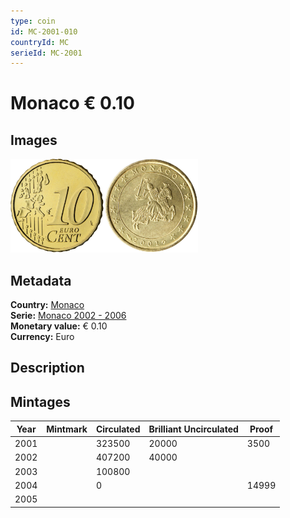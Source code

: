 ```yaml
---
type: coin
id: MC-2001-010
countryId: MC
serieId: MC-2001
---
```


# Monaco € 0.10

## Images

<img src="../../../Images/common-2002-010.png" height="150" alt="Front image"><img src="Images/monaco-2001-010.png" height="150" alt="Back image">

## Metadata

**Country:** [Monaco](../index.md)\
**Serie:** [Monaco 2002 - 2006](index.md)\
**Monetary value:** € 0.10\
**Currency:** Euro

## Description


## Mintages

| Year | Mintmark | Circulated | Brilliant Uncirculated | Proof |
| ---- | -------- | ---------- | ---------------------- | ----- |
| 2001 |  | 323500| 20000 | 3500 |
| 2002 |  | 407200| 40000 |  |
| 2003 |  | 100800|  |  |
| 2004 |  | 0|  | 14999 |
| 2005 |  | |  |  |
